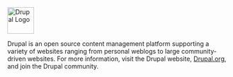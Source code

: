 
<img alt="Drupal Logo" src="https://www.drupal.org/files/Wordmark_blue_RGB.png" height="60px" align="center">

Drupal is an open source content management platform supporting a variety of
websites ranging from personal weblogs to large community-driven websites. For
more information, visit the Drupal website, [Drupal.org](Drupal.org), and join
the Drupal community.